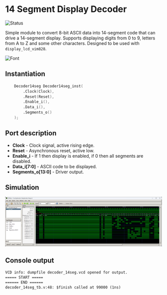# 14 Segment Display Decoder

![Status](https://img.shields.io/badge/STATUS-READY-green.svg)

Simple module to convert 8-bit ASCII data into 14-segment code that can drive a 14-segment display. Supports displaying digits from 0 to 9, letters from A to Z and some other characters. Designed to be used with `display_lcd_vim828`.

![Font]("font.png" "Font")

## Instantiation

```verilog
	Decoder14seg Decoder14seg_inst(
		.Clock(Clock),
		.Reset(Reset),
		.Enable_i(),
		.Data_i(),
		.Segments_o()
	);
```

## Port description

+ **Clock** - Clock signal, active rising edge.
+ **Reset** - Asynchronous reset, active low.
+ **Enable_i** - If 1 then display is enabled, if 0 then all segments are disabled.
+ **Data_i[7:0]** - ASCII code to be displayed.
+ **Segments_o[13:0]** - Driver output.
    
## Simulation

![Simulation](simulation.png "Simulation")

## Console output

	VCD info: dumpfile decoder_14seg.vcd opened for output.
	===== START =====
	====== END ======
	decoder_14seg_tb.v:48: $finish called at 99000 (1ns)
